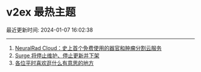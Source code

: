 # v2ex 最热主题

最近更新时间: 2024-01-07 16:02:38

--- 
1. [NeuralRad Cloud：史上首个免费使用的器官和肿瘤分割云服务](https://www.v2ex.com/t/1006501) 
2. [Surge 将停止维护、停止更新并下架](https://www.v2ex.com/t/1006529) 
3. [各位平时喜欢逛什么有意思的地方](https://www.v2ex.com/t/1006532) 

